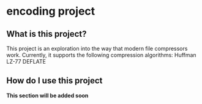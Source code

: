 # encoding project

## What is this project?

This project is an exploration into the way that modern file compressors work.  Currently, it supports the following compression algorithms:
Huffman
LZ-77
DEFLATE

## How do I use this project

**This section will be added soon**
